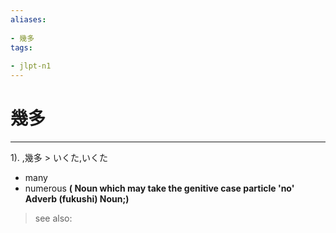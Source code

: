 ```yaml
---
aliases:
    
- 幾多
tags:
    
- jlpt-n1
---
```


# 幾多
---
1).
,幾多 > いくた,いくた

- many
- numerous
**( Noun which may take the genitive case particle 'no' Adverb (fukushi) Noun;)**
> see also: 
            
